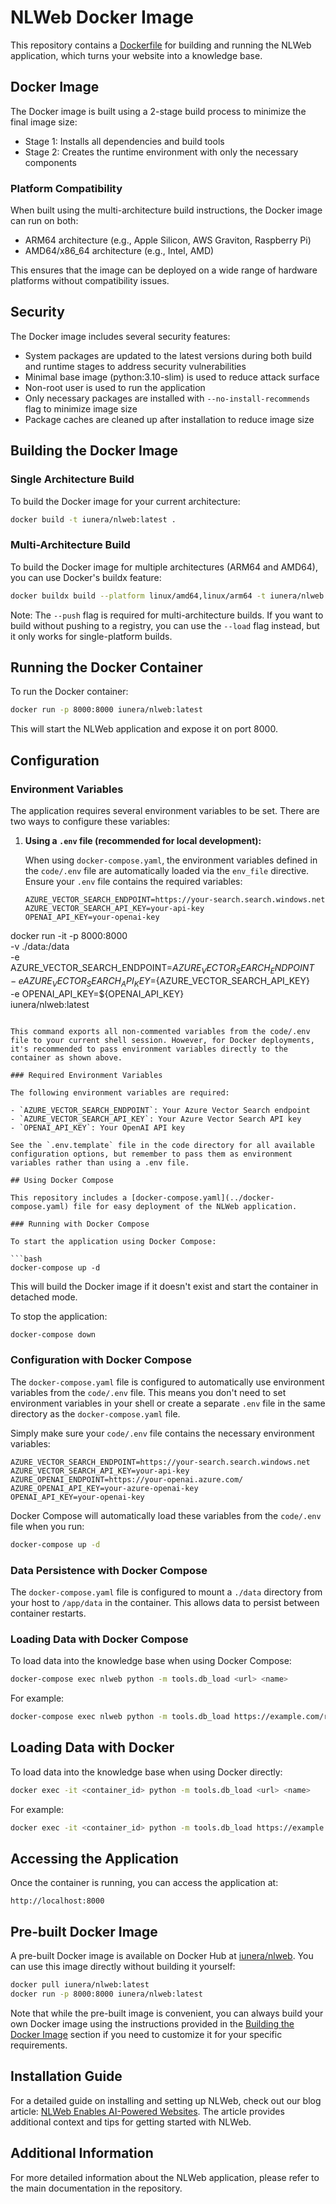# NLWeb Docker Image

This repository contains a [Dockerfile](../Dockerfile) for building and running the NLWeb application, which turns your website into a knowledge base.

## Docker Image

The Docker image is built using a 2-stage build process to minimize the final image size:
- Stage 1: Installs all dependencies and build tools
- Stage 2: Creates the runtime environment with only the necessary components

### Platform Compatibility

When built using the multi-architecture build instructions, the Docker image can run on both:
- ARM64 architecture (e.g., Apple Silicon, AWS Graviton, Raspberry Pi)
- AMD64/x86_64 architecture (e.g., Intel, AMD)

This ensures that the image can be deployed on a wide range of hardware platforms without compatibility issues.

## Security

The Docker image includes several security features:
- System packages are updated to the latest versions during both build and runtime stages to address security vulnerabilities
- Minimal base image (python:3.10-slim) is used to reduce attack surface
- Non-root user is used to run the application
- Only necessary packages are installed with `--no-install-recommends` flag to minimize image size
- Package caches are cleaned up after installation to reduce image size

## Building the Docker Image

### Single Architecture Build

To build the Docker image for your current architecture:

```bash
docker build -t iunera/nlweb:latest .
```

### Multi-Architecture Build

To build the Docker image for multiple architectures (ARM64 and AMD64), you can use Docker's buildx feature:

```bash
docker buildx build --platform linux/amd64,linux/arm64 -t iunera/nlweb:latest --push .
```

Note: The `--push` flag is required for multi-architecture builds. If you want to build without pushing to a registry, you can use the `--load` flag instead, but it only works for single-platform builds.

## Running the Docker Container

To run the Docker container:

```bash
docker run -p 8000:8000 iunera/nlweb:latest
```

This will start the NLWeb application and expose it on port 8000.

## Configuration

### Environment Variables

The application requires several environment variables to be set. There are two ways to configure these variables:

1. **Using a `.env` file (recommended for local development):**

   When using `docker-compose.yaml`, the environment variables defined in the `code/.env` file are automatically loaded via the `env_file` directive. Ensure your `.env` file contains the required variables:

   ```env
   AZURE_VECTOR_SEARCH_ENDPOINT=https://your-search.search.windows.net
   AZURE_VECTOR_SEARCH_API_KEY=your-api-key
   OPENAI_API_KEY=your-openai-key
docker run -it -p 8000:8000 \
  -v ./data:/data \
  -e AZURE_VECTOR_SEARCH_ENDPOINT=${AZURE_VECTOR_SEARCH_ENDPOINT} \
  -e AZURE_VECTOR_SEARCH_API_KEY=${AZURE_VECTOR_SEARCH_API_KEY} \
  -e OPENAI_API_KEY=${OPENAI_API_KEY} \
  iunera/nlweb:latest
```

This command exports all non-commented variables from the code/.env file to your current shell session. However, for Docker deployments, it's recommended to pass environment variables directly to the container as shown above.

### Required Environment Variables

The following environment variables are required:

- `AZURE_VECTOR_SEARCH_ENDPOINT`: Your Azure Vector Search endpoint
- `AZURE_VECTOR_SEARCH_API_KEY`: Your Azure Vector Search API key
- `OPENAI_API_KEY`: Your OpenAI API key

See the `.env.template` file in the code directory for all available configuration options, but remember to pass them as environment variables rather than using a .env file.

## Using Docker Compose

This repository includes a [docker-compose.yaml](../docker-compose.yaml) file for easy deployment of the NLWeb application.

### Running with Docker Compose

To start the application using Docker Compose:

```bash
docker-compose up -d
```

This will build the Docker image if it doesn't exist and start the container in detached mode.

To stop the application:

```bash
docker-compose down
```

### Configuration with Docker Compose

The `docker-compose.yaml` file is configured to automatically use environment variables from the `code/.env` file. This means you don't need to set environment variables in your shell or create a separate `.env` file in the same directory as the `docker-compose.yaml` file.

Simply make sure your `code/.env` file contains the necessary environment variables:

```
AZURE_VECTOR_SEARCH_ENDPOINT=https://your-search.search.windows.net
AZURE_VECTOR_SEARCH_API_KEY=your-api-key
AZURE_OPENAI_ENDPOINT=https://your-openai.azure.com/
AZURE_OPENAI_API_KEY=your-azure-openai-key
OPENAI_API_KEY=your-openai-key
```

Docker Compose will automatically load these variables from the `code/.env` file when you run:

```bash
docker-compose up -d
```

### Data Persistence with Docker Compose

The `docker-compose.yaml` file is configured to mount a `./data` directory from your host to `/app/data` in the container. This allows data to persist between container restarts.

### Loading Data with Docker Compose

To load data into the knowledge base when using Docker Compose:

```bash
docker-compose exec nlweb python -m tools.db_load <url> <name>
```

For example:

```bash
docker-compose exec nlweb python -m tools.db_load https://example.com/rss Example-Wiki
```

## Loading Data with Docker

To load data into the knowledge base when using Docker directly:

```bash
docker exec -it <container_id> python -m tools.db_load <url> <name>
```

For example:

```bash
docker exec -it <container_id> python -m tools.db_load https://example.com/rss Example-Wiki
```

## Accessing the Application

Once the container is running, you can access the application at:

```
http://localhost:8000
```

## Pre-built Docker Image

A pre-built Docker image is available on Docker Hub at [iunera/nlweb](https://hub.docker.com/repository/docker/iunera/nlweb/general). You can use this image directly without building it yourself:

```bash
docker pull iunera/nlweb:latest
docker run -p 8000:8000 iunera/nlweb:latest
```

Note that while the pre-built image is convenient, you can always build your own Docker image using the instructions provided in the [Building the Docker Image](#building-the-docker-image) section if you need to customize it for your specific requirements.

## Installation Guide

For a detailed guide on installing and setting up NLWeb, check out our blog article: [NLWeb Enables AI-Powered Websites](https://www.iunera.com/kraken/machine-learning-ai/nlweb-enables-ai-powered-websites/). The article provides additional context and tips for getting started with NLWeb.

## Additional Information

For more detailed information about the NLWeb application, please refer to the main documentation in the repository.
